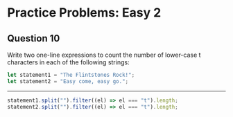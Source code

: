 # Practice Problems: Easy 2

## Question 10

Write two one-line expressions to count the number of lower-case t characters in each of the following strings:

```js
let statement1 = "The Flintstones Rock!";
let statement2 = "Easy come, easy go.";
```

---

```js
statement1.split("").filter((el) => el === "t").length;
statement2.split("").filter((el) => el === "t").length;
```
